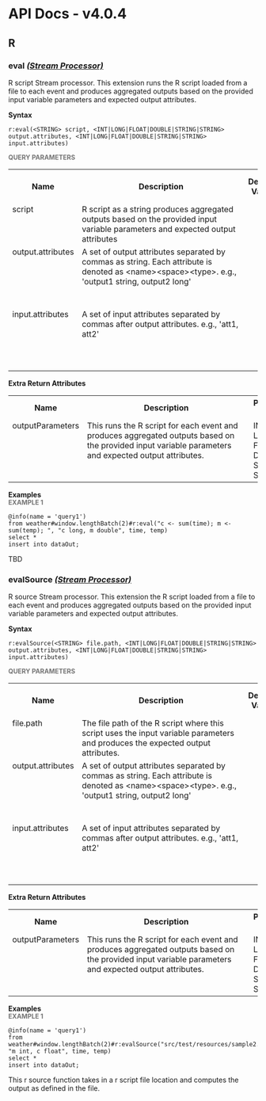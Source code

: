 # API Docs - v4.0.4

## R

### eval *<a target="_blank" href="https://wso2.github.io/siddhi/documentation/siddhi-4.0/#stream-processor">(Stream Processor)</a>*

<p style="word-wrap: break-word">R script Stream processor. This extension runs the R script loaded from a file to each event and produces aggregated outputs based on the provided input variable parameters and expected output attributes.</p>

<span id="syntax" class="md-typeset" style="display: block; font-weight: bold;">Syntax</span>
```
r:eval(<STRING> script, <INT|LONG|FLOAT|DOUBLE|STRING|STRING> output.attributes, <INT|LONG|FLOAT|DOUBLE|STRING|STRING> input.attributes)
```

<span id="query-parameters" class="md-typeset" style="display: block; color: rgba(0, 0, 0, 0.54); font-size: 12.8px; font-weight: bold;">QUERY PARAMETERS</span>
<table>
    <tr>
        <th>Name</th>
        <th style="min-width: 20em">Description</th>
        <th>Default Value</th>
        <th>Possible Data Types</th>
        <th>Optional</th>
        <th>Dynamic</th>
    </tr>
    <tr>
        <td style="vertical-align: top">script</td>
        <td style="vertical-align: top; word-wrap: break-word">R script as a string produces aggregated outputs based on the provided input variable parameters and expected output attributes</td>
        <td style="vertical-align: top"></td>
        <td style="vertical-align: top">STRING</td>
        <td style="vertical-align: top">No</td>
        <td style="vertical-align: top">No</td>
    </tr>
    <tr>
        <td style="vertical-align: top">output.attributes</td>
        <td style="vertical-align: top; word-wrap: break-word">A set of output attributes separated by commas as string. Each attribute is denoted as &lt;name&gt;&lt;space&gt;&lt;type&gt;. e.g., 'output1 string, output2 long'</td>
        <td style="vertical-align: top"></td>
        <td style="vertical-align: top">INT<br>LONG<br>FLOAT<br>DOUBLE<br>STRING<br>STRING</td>
        <td style="vertical-align: top">No</td>
        <td style="vertical-align: top">No</td>
    </tr>
    <tr>
        <td style="vertical-align: top">input.attributes</td>
        <td style="vertical-align: top; word-wrap: break-word">A set of input attributes separated by commas after output attributes. e.g., 'att1, att2'</td>
        <td style="vertical-align: top"></td>
        <td style="vertical-align: top">INT<br>LONG<br>FLOAT<br>DOUBLE<br>STRING<br>STRING</td>
        <td style="vertical-align: top">No</td>
        <td style="vertical-align: top">No</td>
    </tr>
</table>
<span id="extra-return-attributes" class="md-typeset" style="display: block; font-weight: bold;">Extra Return Attributes</span>
<table>
    <tr>
        <th>Name</th>
        <th style="min-width: 20em">Description</th>
        <th>Possible Types</th>
    </tr>
    <tr>
        <td style="vertical-align: top">outputParameters</td>
        <td style="vertical-align: top; word-wrap: break-word">This runs the R script for each event and produces  aggregated outputs based on the provided input variable parameters and expected output attributes.</td>
        <td style="vertical-align: top">INT<br>LONG<br>FLOAT<br>DOUBLE<br>STRING<br>STRING</td>
    </tr>
</table>

<span id="examples" class="md-typeset" style="display: block; font-weight: bold;">Examples</span>
<span id="example-1" class="md-typeset" style="display: block; color: rgba(0, 0, 0, 0.54); font-size: 12.8px; font-weight: bold;">EXAMPLE 1</span>
```
@info(name = 'query1')
from weather#window.lengthBatch(2)#r:eval("c <- sum(time); m <- sum(temp); ", "c long, m double", time, temp) 
select * 
insert into dataOut;
```
<p style="word-wrap: break-word">TBD</p>

### evalSource *<a target="_blank" href="https://wso2.github.io/siddhi/documentation/siddhi-4.0/#stream-processor">(Stream Processor)</a>*

<p style="word-wrap: break-word">R source Stream processor. This extension the R script loaded from a file to each event and produces aggregated outputs based on the provided input variable parameters and expected output attributes.</p>

<span id="syntax" class="md-typeset" style="display: block; font-weight: bold;">Syntax</span>
```
r:evalSource(<STRING> file.path, <INT|LONG|FLOAT|DOUBLE|STRING|STRING> output.attributes, <INT|LONG|FLOAT|DOUBLE|STRING|STRING> input.attributes)
```

<span id="query-parameters" class="md-typeset" style="display: block; color: rgba(0, 0, 0, 0.54); font-size: 12.8px; font-weight: bold;">QUERY PARAMETERS</span>
<table>
    <tr>
        <th>Name</th>
        <th style="min-width: 20em">Description</th>
        <th>Default Value</th>
        <th>Possible Data Types</th>
        <th>Optional</th>
        <th>Dynamic</th>
    </tr>
    <tr>
        <td style="vertical-align: top">file.path</td>
        <td style="vertical-align: top; word-wrap: break-word">The file path of the R script where this script uses the input variable parameters and produces the expected output attributes.</td>
        <td style="vertical-align: top"></td>
        <td style="vertical-align: top">STRING</td>
        <td style="vertical-align: top">No</td>
        <td style="vertical-align: top">No</td>
    </tr>
    <tr>
        <td style="vertical-align: top">output.attributes</td>
        <td style="vertical-align: top; word-wrap: break-word">A set of output attributes separated by commas as string. Each attribute is denoted as &lt;name&gt;&lt;space&gt;&lt;type&gt;. e.g., 'output1 string, output2 long'</td>
        <td style="vertical-align: top"></td>
        <td style="vertical-align: top">INT<br>LONG<br>FLOAT<br>DOUBLE<br>STRING<br>STRING</td>
        <td style="vertical-align: top">No</td>
        <td style="vertical-align: top">No</td>
    </tr>
    <tr>
        <td style="vertical-align: top">input.attributes</td>
        <td style="vertical-align: top; word-wrap: break-word">A set of input attributes separated by commas after output attributes. e.g., 'att1, att2'</td>
        <td style="vertical-align: top"></td>
        <td style="vertical-align: top">INT<br>LONG<br>FLOAT<br>DOUBLE<br>STRING<br>STRING</td>
        <td style="vertical-align: top">No</td>
        <td style="vertical-align: top">No</td>
    </tr>
</table>
<span id="extra-return-attributes" class="md-typeset" style="display: block; font-weight: bold;">Extra Return Attributes</span>
<table>
    <tr>
        <th>Name</th>
        <th style="min-width: 20em">Description</th>
        <th>Possible Types</th>
    </tr>
    <tr>
        <td style="vertical-align: top">outputParameters</td>
        <td style="vertical-align: top; word-wrap: break-word">This runs the R script for each event and produces  aggregated outputs based on the provided input variable parameters and expected output attributes.</td>
        <td style="vertical-align: top">INT<br>LONG<br>FLOAT<br>DOUBLE<br>STRING<br>STRING</td>
    </tr>
</table>

<span id="examples" class="md-typeset" style="display: block; font-weight: bold;">Examples</span>
<span id="example-1" class="md-typeset" style="display: block; color: rgba(0, 0, 0, 0.54); font-size: 12.8px; font-weight: bold;">EXAMPLE 1</span>
```
@info(name = 'query1')
from weather#window.lengthBatch(2)#r:evalSource("src/test/resources/sample2.R", "m int, c float", time, temp)
select *
insert into dataOut;
```
<p style="word-wrap: break-word">This r source function takes in a r script file location and computes the output as defined in the file.</p>

